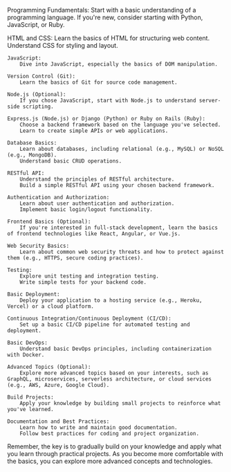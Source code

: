 Programming Fundamentals:
        Start with a basic understanding of a programming language. If you're new, consider starting with Python, JavaScript, or Ruby.

 HTML and CSS:
   Learn the basics of HTML for structuring web content.
  Understand CSS for styling and layout.

    JavaScript:
        Dive into JavaScript, especially the basics of DOM manipulation.

    Version Control (Git):
        Learn the basics of Git for source code management.

    Node.js (Optional):
        If you chose JavaScript, start with Node.js to understand server-side scripting.

    Express.js (Node.js) or Django (Python) or Ruby on Rails (Ruby):
        Choose a backend framework based on the language you've selected.
        Learn to create simple APIs or web applications.

    Database Basics:
        Learn about databases, including relational (e.g., MySQL) or NoSQL (e.g., MongoDB).
        Understand basic CRUD operations.

    RESTful API:
        Understand the principles of RESTful architecture.
        Build a simple RESTful API using your chosen backend framework.

    Authentication and Authorization:
        Learn about user authentication and authorization.
        Implement basic login/logout functionality.

    Frontend Basics (Optional):
        If you're interested in full-stack development, learn the basics of frontend technologies like React, Angular, or Vue.js.

    Web Security Basics:
        Learn about common web security threats and how to protect against them (e.g., HTTPS, secure coding practices).

    Testing:
        Explore unit testing and integration testing.
        Write simple tests for your backend code.

    Basic Deployment:
        Deploy your application to a hosting service (e.g., Heroku, Vercel) or a cloud platform.

    Continuous Integration/Continuous Deployment (CI/CD):
        Set up a basic CI/CD pipeline for automated testing and deployment.

    Basic DevOps:
        Understand basic DevOps principles, including containerization with Docker.

    Advanced Topics (Optional):
        Explore more advanced topics based on your interests, such as GraphQL, microservices, serverless architecture, or cloud services (e.g., AWS, Azure, Google Cloud).

    Build Projects:
        Apply your knowledge by building small projects to reinforce what you've learned.

    Documentation and Best Practices:
        Learn how to write and maintain good documentation.
        Follow best practices for coding and project organization.

Remember, the key is to gradually build on your knowledge and apply what you learn through practical projects. As you become more comfortable with the basics, you can explore more advanced concepts and technologies.